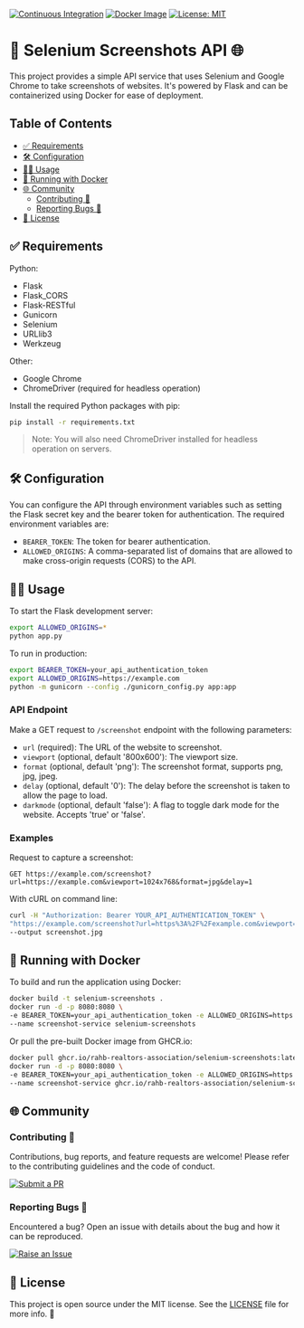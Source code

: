 [![Continuous Integration](https://github.com/RAHB-REALTORS-Association/selenium-screenshots/actions/workflows/python-app.yml/badge.svg)](https://github.com/RAHB-REALTORS-Association/selenium-screenshots/actions/workflows/python-app.yml)
[![Docker Image](https://github.com/RAHB-REALTORS-Association/selenium-screenshots/actions/workflows/docker-image.yml/badge.svg)](https://github.com/RAHB-REALTORS-Association/selenium-screenshots/actions/workflows/docker-image.yml)
[![License: MIT](https://img.shields.io/badge/License-MIT-yellow.svg)](https://opensource.org/licenses/MIT)

# 📸 Selenium Screenshots API 🌐

This project provides a simple API service that uses Selenium and Google Chrome to take screenshots of websites. It's powered by Flask and can be containerized using Docker for ease of deployment.

## Table of Contents
- [✅ Requirements](#-requirements)
- [🛠️ Configuration](#%EF%B8%8F-configuration)
- [🧑‍💻 Usage](#-usage)
- [🐳 Running with Docker](#-running-with-docker)
- [🌐 Community](#-community)
  - [Contributing 👥](#contributing-)
  - [Reporting Bugs 🐛](#reporting-bugs-)
- [📄 License](#-license)

## ✅ Requirements

Python:
- Flask
- Flask_CORS
- Flask-RESTful
- Gunicorn
- Selenium
- URLlib3
- Werkzeug

Other:
- Google Chrome
- ChromeDriver (required for headless operation)

Install the required Python packages with pip:

```bash
pip install -r requirements.txt
```

>Note: You will also need ChromeDriver installed for headless operation on servers.

## 🛠️ Configuration
You can configure the API through environment variables such as setting the Flask secret key and the bearer token for authentication. The required environment variables are:

- `BEARER_TOKEN`: The token for bearer authentication.
- `ALLOWED_ORIGINS`: A comma-separated list of domains that are allowed to make cross-origin requests (CORS) to the API.

## 🧑‍💻 Usage
To start the Flask development server:

```bash
export ALLOWED_ORIGINS=*
python app.py
```

To run in production:
```bash
export BEARER_TOKEN=your_api_authentication_token
export ALLOWED_ORIGINS=https://example.com
python -m gunicorn --config ./gunicorn_config.py app:app
```

### API Endpoint
Make a GET request to `/screenshot` endpoint with the following parameters:

- `url` (required): The URL of the website to screenshot.
- `viewport` (optional, default '800x600'): The viewport size.
- `format` (optional, default 'png'): The screenshot format, supports png, jpg, jpeg.
- `delay` (optional, default '0'): The delay before the screenshot is taken to allow the page to load.
- `darkmode` (optional, default 'false'): A flag to toggle dark mode for the website. Accepts 'true' or 'false'.

### Examples
Request to capture a screenshot:

```http
GET https://example.com/screenshot?url=https://example.com&viewport=1024x768&format=jpg&delay=1
```

With cURL on command line:

```bash
curl -H "Authorization: Bearer YOUR_API_AUTHENTICATION_TOKEN" \ 
"https://example.com/screenshot?url=https%3A%2F%2Fexample.com&viewport=1024x768&format=jpg&delay=1" \
--output screenshot.jpg
```

## 🐳 Running with Docker
To build and run the application using Docker:

```bash
docker build -t selenium-screenshots .
docker run -d -p 8080:8080 \
-e BEARER_TOKEN=your_api_authentication_token -e ALLOWED_ORIGINS=https://example.com \
--name screenshot-service selenium-screenshots
```

Or pull the pre-built Docker image from GHCR.io:
```bash
docker pull ghcr.io/rahb-realtors-association/selenium-screenshots:latest
docker run -d -p 8080:8080 \
-e BEARER_TOKEN=your_api_authentication_token -e ALLOWED_ORIGINS=https://example.com \
--name screenshot-service ghcr.io/rahb-realtors-association/selenium-screenshots:latest
```

## 🌐 Community

### Contributing 👥

Contributions, bug reports, and feature requests are welcome! Please refer to the contributing guidelines and the code of conduct.

[![Submit a PR](https://img.shields.io/badge/Submit_a_PR-GitHub-%23060606?style=for-the-badge&logo=github&logoColor=fff)](https://github.com/RAHB-REALTORS-Association/selenium-screenshots/compare)

### Reporting Bugs 🐛

Encountered a bug? Open an issue with details about the bug and how it can be reproduced.

[![Raise an Issue](https://img.shields.io/badge/Raise_an_Issue-GitHub-%23060606?style=for-the-badge&logo=github&logoColor=fff)](https://github.com/RAHB-REALTORS-Association/selenium-screenshots/issues/new/choose)

## 📄 License
This project is open source under the MIT license. See the [LICENSE](LICENSE) file for more info. 📜
